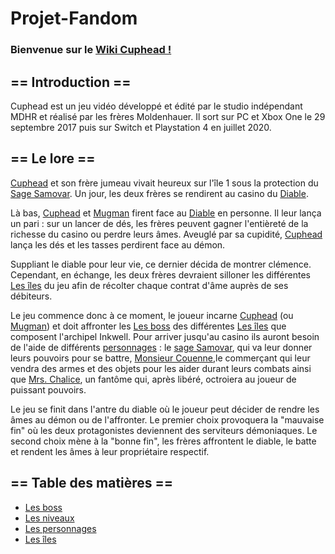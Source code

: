 # Projet-Fandom

### Bienvenue sur le [Wiki Cuphead !](https://cuphead-fr.fandom.com/fr/wiki/Wiki_Cuphead)
## == Introduction ==
Cuphead est un jeu vidéo développé et édité par le studio indépendant MDHR et réalisé par les frères Moldenhauer. Il sort sur PC et Xbox One le 29 septembre 2017 puis sur Switch et Playstation 4 en juillet 2020.

## == Le lore ==
[Cuphead](https://cuphead.fandom.com/wiki/Cuphead_(character)) et son frère jumeau vivait heureux sur l'île 1 sous la protection du [Sage Samovar](https://cuphead.fandom.com/wiki/Elder_Kettle). Un jour, les deux frères se rendirent au casino du [Diable](https://cuphead.fandom.com/wiki/The_Devil).

Là bas, [Cuphead](https://cuphead.fandom.com/wiki/Cuphead_(character)) et [Mugman](https://cuphead.fandom.com/wiki/Mugman) firent face au [Diable](https://cuphead.fandom.com/wiki/The_Devil) en personne. Il leur lança un pari : sur un lancer de dés, les frères peuvent gagner l'entièreté de la richesse du casino ou perdre leurs âmes. Aveuglé par sa cupidité, [Cuphead](https://cuphead.fandom.com/wiki/Cuphead_(character)) lança les dés et les tasses perdirent face au démon.

Suppliant le diable pour leur vie, ce dernier décida de montrer clémence. Cependant, en échange, les deux frères devraient silloner les différentes [Les îles](https://cuphead-fr.fandom.com/fr/wiki/Les_%C3%AEles) du jeu afin de récolter chaque contrat d'âme auprès de ses débiteurs.

Le jeu commence donc à ce moment, le joueur incarne [Cuphead](https://cuphead.fandom.com/wiki/Cuphead_(character)) (ou [Mugman](https://cuphead.fandom.com/wiki/Mugman)) et doit affronter les [Les boss](https://cuphead-fr.fandom.com/fr/wiki/Les_boss) des différentes [Les îles](https://cuphead-fr.fandom.com/fr/wiki/Les_%C3%AEles) que composent l'archipel Inkwell. Pour arriver jusqu'au casino ils auront besoin de l'aide de différents [personnages](https://cuphead-fr.fandom.com/fr/wiki/Les_personnages) : le [sage Samovar](https://cuphead.fandom.com/wiki/Elder_Kettle), qui va leur donner leurs pouvoirs pour se battre, [Monsieur Couenne](https://cuphead.fandom.com/wiki/Porkrind),le commerçant qui leur vendra des armes et des objets pour les aider durant leurs combats ainsi que [Mrs. Chalice](https://cuphead.fandom.com/wiki/Ms._Chalice), un fantôme qui, après libéré, octroiera au joueur de puissant pouvoirs.

Le jeu se finit dans l'antre du diable où le joueur peut décider de rendre les âmes au démon ou de l'affronter. Le premier choix provoquera la "mauvaise fin" où les deux protagonistes deviennent des serviteurs démoniaques. Le second choix mène à la "bonne fin", les frères affrontent le diable, le batte et rendent les âmes à leur propriétaire respectif.

## == Table des matières ==

- [Les boss](https://cuphead-fr.fandom.com/fr/wiki/Les_boss) 
- [Les niveaux](https://cuphead-fr.fandom.com/fr/wiki/Les_niveaux) 
- [Les personnages](https://cuphead-fr.fandom.com/fr/wiki/Les_personnages) 
- [Les îles](https://cuphead-fr.fandom.com/fr/wiki/Les_%C3%AEles) 
